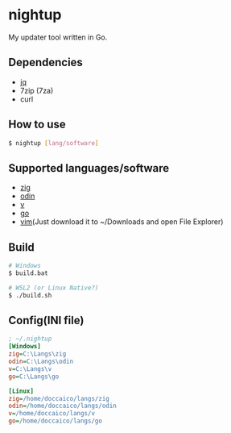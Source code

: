 # nightup
My updater tool written in Go.

## Dependencies
- [jq](https://github.com/jqlang/jq)
- 7zip (7za)
- curl

## How to use
```sh
$ nightup [lang/software]
```

## Supported languages/software
- [zig](https://github.com/ziglang/zig)
- [odin](https://github.com/odin-lang/Odin)
- [v](https://github.com/vlang/v)
- [go](https://github.com/golang/go)
- [vim](https://github.com/vim/vim-win32-installer)(Just download it to ~/Downloads and open File Explorer)

## Build
```sh
# Windows
$ build.bat

# WSL2 (or Linux Native?)
$ ./build.sh
```

## Config(INI file)
```ini
; ~/.nightup
[Windows]
zig=C:\Langs\zig
odin=C:\Langs\odin
v=C:\Langs\v
go=C:\Langs\go

[Linux]
zig=/home/doccaico/langs/zig
odin=/home/doccaico/langs/odin
v=/home/doccaico/langs/v
go=/home/doccaico/langs/go
```

